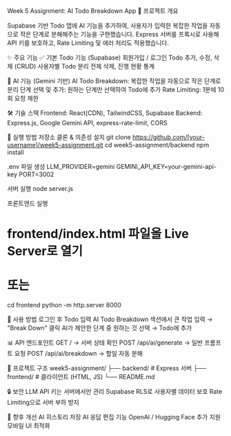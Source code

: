 Week 5 Assignment: AI Todo Breakdown App
🎯 프로젝트 개요

Supabase 기반 Todo 앱에 AI 기능을 추가하여, 사용자가 입력한 복잡한 작업을 자동으로 작은 단계로 분해해주는 기능을 구현했습니다.
Express 서버를 프록시로 사용해 API 키를 보호하고, Rate Limiting 및 에러 처리도 적용했습니다.

✨ 주요 기능
✅ 기본 Todo 기능 (Supabase)
회원가입 / 로그인
Todo 추가, 수정, 삭제 (CRUD)
사용자별 Todo 분리
전체 삭제, 진행 현황 통계

🤖 AI 기능 (Gemini 기반)
AI Todo Breakdown: 복잡한 작업을 자동으로 작은 단계로 분리
단계 선택 및 추가: 원하는 단계만 선택하여 Todo에 추가
Rate Limiting: 1분에 10회 요청 제한

🛠 기술 스택
Frontend: React(CDN), TailwindCSS, Supabase
Backend: Express.js, Google Gemini API, express-rate-limit, CORS

🚀 실행 방법
저장소 클론 & 의존성 설치
git clone https://github.com/[your-username]/week5-assignment.git
cd week5-assignment/backend
npm install


.env 파일 생성
LLM_PROVIDER=gemini
GEMINI_API_KEY=your-gemini-api-key
PORT=3002


서버 실행
node server.js


프론트엔드 실행
# frontend/index.html 파일을 Live Server로 열기
# 또는
cd frontend
python -m http.server 8000

📱 사용 방법
로그인 후 Todo 입력
AI Todo Breakdown 섹션에서 큰 작업 입력 → "Break Down" 클릭
AI가 제안한 단계 중 원하는 것 선택 → Todo에 추가

📊 API 엔드포인트
GET / → 서버 상태 확인
POST /api/ai/generate → 일반 프롬프트 요청
POST /api/ai/breakdown → 할일 자동 분해

📁 프로젝트 구조
week5-assignment/
├── backend/      # Express 서버
├── frontend/     # 클라이언트 (HTML, JS)
└── README.md

🔒 보안
LLM API 키는 서버에서만 관리
Supabase RLS로 사용자별 데이터 보호
Rate Limiting으로 서버 부하 방지

🔮 향후 개선
AI 히스토리 저장
AI 응답 편집 기능
OpenAI / Hugging Face 추가 지원
모바일 UI 최적화
